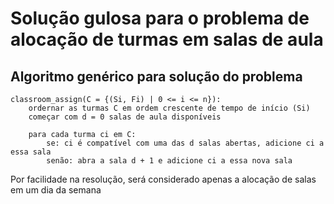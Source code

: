 # Solução gulosa para o problema de alocação de turmas em salas de aula

## Algoritmo genérico para solução do problema

```
classroom_assign(C = {(Si, Fi) | 0 <= i <= n}):
    ordernar as turmas C em ordem crescente de tempo de início (Si)
    começar com d = 0 salas de aula disponíveis

    para cada turma ci em C:
        se: ci é compatível com uma das d salas abertas, adicione ci a essa sala
        senão: abra a sala d + 1 e adicione ci a essa nova sala
```

Por facilidade na resolução, será considerado apenas a alocação de salas em um dia da semana